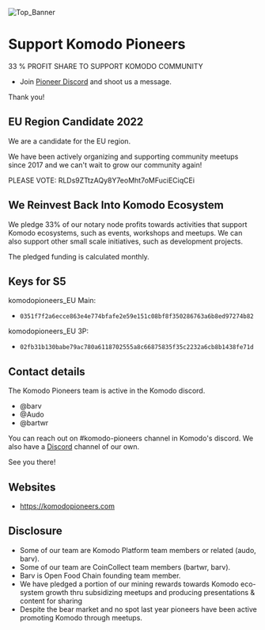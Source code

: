 ![Top_Banner](https://i.imgur.com/hSsvWcJ.png)

# Support Komodo Pioneers

33 % PROFIT SHARE TO SUPPORT KOMODO COMMUNITY

* Join [Pioneer Discord](http://bit.ly/KPdiscord) and shoot us a message.

Thank you!



## EU Region Candidate 2022
We are a candidate for the EU region.

We have been actively organizing and supporting community meetups since 2017 and we can't wait to grow our community again! 

PLEASE VOTE: RLDs9ZTtzAQy8Y7eoMht7oMFuciECiqCEi

## We Reinvest Back Into Komodo Ecosystem

We pledge 33% of our notary node profits towards activities that support Komodo ecosystems, such as events, workshops and meetups. We can also support other small scale initiatives, such as development projects. 

The pledged funding is calculated monthly. 

## Keys for S5

komodopioneers_EU Main: 
- `0351f7f2a6ecce863e4e774bfafe2e59e151c08bf8f350286763a6b8ed97274b82`

komodopioneers_EU 3P:
- `02fb31b130babe79ac780a6118702555a8c66875835f35c2232a6cb8b1438fe71d`

## Contact details
The Komodo Pioneers team is active in the Komodo discord.

- @barv
- @Audo
- @bartwr

You can reach out on #komodo-pioneers channel in Komodo's discord. We also have a [Discord](http://bit.ly/KPdiscord) channel of our own.

See you there!

## Websites
- https://komodopioneers.com

## Disclosure

- Some of our team are Komodo Platform team members or related (audo, barv).
- Some of our team are CoinCollect team members (bartwr, barv).
- Barv is Open Food Chain founding team member.
- We have pledged a portion of our mining rewards towards Komodo eco-system growth thru subsidizing meetups and producing presentations & content for sharing
- Despite the bear market and no spot last year pioneers have been active promoting Komodo through meetups.
